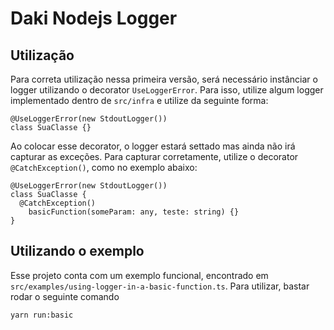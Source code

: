 # Daki Nodejs Logger

## Utilização

Para correta utilização nessa primeira versão, será necessário instânciar o logger utilizando o decorator `UseLoggerError`. Para isso, utilize algum logger implementado dentro de `src/infra` e utilize da seguinte forma: 

```
@UseLoggerError(new StdoutLogger())
class SuaClasse {}
```

Ao colocar esse decorator, o logger estará settado mas ainda não irá capturar as exceções. Para capturar corretamente, utilize o decorator `@CatchException()`, como no exemplo abaixo: 


```
@UseLoggerError(new StdoutLogger())
class SuaClasse {
  @CatchException()
	basicFunction(someParam: any, teste: string) {}
}
```

## Utilizando o exemplo

Esse projeto conta com um exemplo funcional, encontrado em `src/examples/using-logger-in-a-basic-function.ts`. Para utilizar, bastar rodar o seguinte comando

``` 
yarn run:basic
```